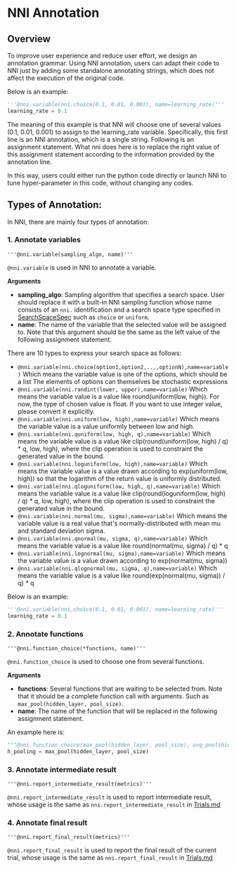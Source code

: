 # NNI Annotation

## Overview

To improve user experience and reduce user effort, we design an annotation grammar. Using NNI annotation, users can adapt their code to NNI just by adding some standalone annotating strings, which does not affect the execution of the original code.

Below is an example:

```python
'''@nni.variable(nni.choice(0.1, 0.01, 0.001), name=learning_rate)'''
learning_rate = 0.1

```
The meaning of this example is that NNI will choose one of several values (0.1, 0.01, 0.001) to assign to the learning_rate variable. Specifically, this first line is an NNI annotation, which is a single string. Following is an assignment statement. What nni does here is to replace the right value of this assignment statement according to the information provided by the annotation line.


In this way, users could either run the python code directly or launch NNI to tune hyper-parameter in this code, without changing any codes.

## Types of Annotation:

In NNI, there are mainly four types of annotation:


### 1. Annotate variables

   `'''@nni.variable(sampling_algo, name)'''`

`@nni.variable` is used in NNI to annotate a variable.

**Arguments**

- **sampling_algo**: Sampling algorithm that specifies a search space. User should replace it with a built-in NNI sampling function whose name consists of an `nni.` identification and a search space type specified in [SearchSpaceSpec](SearchSpaceSpec.md) such as `choice` or `uniform`.
- **name**: The name of the variable that the selected value will be assigned to. Note that this argument should be the same as the left value of the following assignment statement.

There are 10 types to express your search space as follows:

* `@nni.variable(nni.choice(option1,option2,...,optionN),name=variable)`
  Which means the variable value is one of the options, which should be a list The elements of options can themselves be stochastic expressions
* `@nni.variable(nni.randint(lower, upper),name=variable)`
  Which means the variable value is a value like round(uniform(low, high)). For now, the type of chosen value is float. If you want to use integer value, please convert it explicitly.
* `@nni.variable(nni.uniform(low, high),name=variable)`
  Which means the variable value is a value uniformly between low and high.
* `@nni.variable(nni.quniform(low, high, q),name=variable)`
  Which means the variable value is a value like clip(round(uniform(low, high) / q) * q, low, high), where the clip operation is used to constraint the generated value in the bound.
* `@nni.variable(nni.loguniform(low, high),name=variable)`
  Which means the variable value is a value drawn according to exp(uniform(low, high)) so that the logarithm of the return value is uniformly distributed.
* `@nni.variable(nni.qloguniform(low, high, q),name=variable)`
  Which means the variable value is a value like clip(round(loguniform(low, high) / q) * q, low, high), where the clip operation is used to constraint the generated value in the bound.
* `@nni.variable(nni.normal(mu, sigma),name=variable)`
  Which means the variable value is a real value that's normally-distributed with mean mu and standard deviation sigma.
* `@nni.variable(nni.qnormal(mu, sigma, q),name=variable)`
  Which means the variable value is a value like round(normal(mu, sigma) / q) * q
* `@nni.variable(nni.lognormal(mu, sigma),name=variable)`
  Which means the variable value is a value drawn according to exp(normal(mu, sigma))
* `@nni.variable(nni.qlognormal(mu, sigma, q),name=variable)`
  Which means the variable value is a value like round(exp(normal(mu, sigma)) / q) * q

Below is an example:

```python
'''@nni.variable(nni.choice(0.1, 0.01, 0.001), name=learning_rate)'''
learning_rate = 0.1
```

### 2. Annotate functions

   `'''@nni.function_choice(*functions, name)'''`

`@nni.function_choice` is used to choose one from several functions.

**Arguments**

- **functions**: Several functions that are waiting to be selected from. Note that it should be a complete function call with arguments. Such as `max_pool(hidden_layer, pool_size)`.
- **name**: The name of the function that will be replaced in the following assignment statement.

An example here is:

```python
"""@nni.function_choice(max_pool(hidden_layer, pool_size), avg_pool(hidden_layer, pool_size), name=max_pool)"""
h_pooling = max_pool(hidden_layer, pool_size)
```

### 3. Annotate intermediate result

   `'''@nni.report_intermediate_result(metrics)'''`

`@nni.report_intermediate_result` is used to report intermediate result, whose usage is the same as `nni.report_intermediate_result` in [Trials.md](../TrialExample/Trials.md)

### 4. Annotate final result

   `'''@nni.report_final_result(metrics)'''`

`@nni.report_final_result` is used to report the final result of the current trial, whose usage is the same as `nni.report_final_result` in [Trials.md](../TrialExample/Trials.md)
